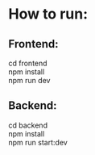 # How to run:

## Frontend:
cd frontend  
npm install  
npm run dev

## Backend:
cd backend  
npm install  
npm run start:dev
